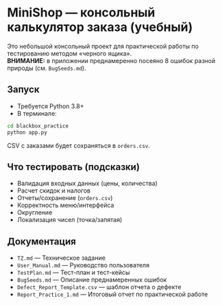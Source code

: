 # MiniShop — консольный калькулятор заказа (учебный)

Это небольшой консольный проект для практической работы по тестированию методом «черного ящика».  
**ВНИМАНИЕ:** в приложении преднамеренно посеяно 8 ошибок разной природы (см. `BugSeeds.md`).

## Запуск
- Требуется Python 3.8+
- В терминале:
```bash
cd blackbox_practice
python app.py
```
CSV с заказами будет сохраняться в `orders.csv`.

## Что тестировать (подсказки)
- Валидация входных данных (цены, количества)
- Расчет скидок и налогов
- Отчеты/сохранение (`orders.csv`)
- Корректность меню/интерфейса
- Округление
- Локализация чисел (точка/запятая)

## Документация
- `TZ.md` — Техническое задание
- `User_Manual.md` — Руководство пользователя
- `TestPlan.md` — Тест-план и тест-кейсы
- `BugSeeds.md` — Описание преднамеренных ошибок
- `Defect_Report_Template.csv` — шаблон отчета о дефекте
- `Report_Practice_1.md` — Итоговый отчет по практической работе
